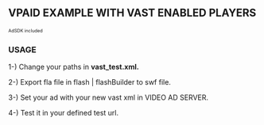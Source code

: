 <h2>VPAID EXAMPLE WITH VAST ENABLED PLAYERS</h2>  

<p style="font-size:9px">AdSDK included</p>

<h3>USAGE</h3>

1-) Change your paths in <b>vast_test.xml.</b>

2-) Export fla file in flash | flashBuilder to swf file.

3-) Set your ad with your new vast xml in VIDEO AD SERVER.

4-) Test it in your defined test url.


